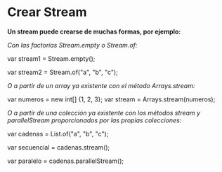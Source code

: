 Crear Stream
========================

**Un stream puede crearse de muchas formas, por ejemplo:**

*Con las factorías Stream.empty o Stream.of:*

var stream1 = Stream.empty();

var stream2 = Stream.of("a", "b", "c");

*O a partir de un array ya existente con el método Arrays.stream:*

var numeros = new int[] {1, 2, 3};
var stream = Arrays.stream(numeros);

*O a partir de una colección ya existente con los métodos stream y parallelStream proporcionados por las propias colecciones:*

var cadenas = List.of("a", "b", "c");

var secuencial = cadenas.stream();

var paralelo = cadenas.parallelStream();